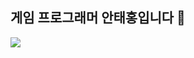 ## 게임 프로그래머 안태홍입니다 👋
<a href="https://github.com/devxb/gitanimals">
  <img src="https://render.gitanimals.org/farms/taehong99"/>
</a>

<!--
**taehong99/taehong99** is a ✨ _special_ ✨ repository because its `README.md` (this file) appears on your GitHub profile.

Here are some ideas to get you started:

- 🔭 I’m currently working on ...
- 🌱 I’m currently learning ...
- 👯 I’m looking to collaborate on ...
- 🤔 I’m looking for help with ...
- 💬 Ask me about ...
- 📫 How to reach me: ...
- 😄 Pronouns: ...
- ⚡ Fun fact: ...
-->
